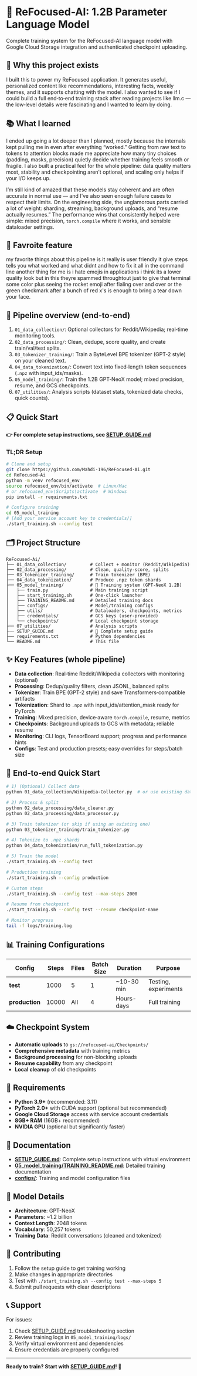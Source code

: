 # 🚀 ReFocused-AI: 1.2B Parameter Language Model

Complete training system for the ReFocused-AI language model with Google Cloud Storage integration and authenticated checkpoint uploading.

## 🌱 Why this project exists

I built this to power my ReFocused application. It generates useful, personalized content like recommendations, interesting facts, weekly themes, and it supports chatting with the model. I also wanted to see if I could build a full end‑to‑end training stack after reading projects like llm.c — the low‑level details were fascinating and I wanted to learn by doing.

## 📚 What I learned

I ended up going a lot deeper than I planned, mostly because the internals kept pulling me in even after everything “worked.” Getting from raw text to tokens to attention blocks made me appreciate how many tiny choices (padding, masks, precision) quietly decide whether training feels smooth or fragile. I also built a practical feel for the whole pipeline: data quality matters most, stability and checkpointing aren’t optional, and scaling only helps if your I/O keeps up.

I’m still kind of amazed that these models stay coherent and are often accurate in normal use — and I’ve also seen enough failure cases to respect their limits. On the engineering side, the unglamorous parts carried a lot of weight: sharding, streaming, background uploads, and “resume actually resumes.” The performance wins that consistently helped were simple: mixed precision, `torch.compile` where it works, and sensible dataloader settings.

## 💛 Favroite feature

my favorite things about this pipeline is it really is user friendly it give steps tells you what worked and what didnt and how to fix it all in the command line another thing for me is i hate emojis in applications i think its a lower quality look but in this theyre spammed throughtout just to give that terminal some color plus seeing the rocket emoji after fialing over and over or the green checkmark after a bunch of red x's is enough to bring a tear down your face.

## 🧱 Pipeline overview (end‑to‑end)

1. `01_data_collection/`: Optional collectors for Reddit/Wikipedia; real‑time monitoring tools.
2. `02_data_processing/`: Clean, dedupe, score quality, and create train/val/test splits.
3. `03_tokenizer_training/`: Train a ByteLevel BPE tokenizer (GPT‑2 style) on your cleaned text.
4. `04_data_tokenization/`: Convert text into fixed‑length token sequences (`.npz` with input_ids/masks).
5. `05_model_training/`: Train the 1.2B GPT‑NeoX model; mixed precision, resume, and GCS checkpoints.
6. `07_utilities/`: Analysis scripts (dataset stats, tokenized data checks, quick counts).

## 📋 Quick Start

**👉 For complete setup instructions, see [SETUP_GUIDE.md](SETUP_GUIDE.md)**

### TL;DR Setup
```bash
# Clone and setup
git clone https://github.com/Mahdi-196/ReFocused-Ai.git
cd ReFocused-Ai
python -m venv refocused_env
source refocused_env/bin/activate  # Linux/Mac
# or refocused_env\Scripts\activate  # Windows
pip install -r requirements.txt

# Configure training
cd 05_model_training
# [Add your service account key to credentials/]
./start_training.sh --config test
```

## 🗂️ Project Structure

```
ReFocused-Ai/
├── 01_data_collection/         # Collect + monitor (Reddit/Wikipedia)
├── 02_data_processing/         # Clean, quality‑score, splits
├── 03_tokenizer_training/      # Train tokenizer (BPE)
├── 04_data_tokenization/       # Produce .npz token shards
├── 05_model_training/          # 🎯 Training system (GPT‑NeoX 1.2B)
│   ├── train.py                # Main training script
│   ├── start_training.sh       # One‑click launcher
│   ├── TRAINING_README.md      # Detailed training docs
│   ├── configs/                # Model/training configs
│   ├── utils/                  # Dataloaders, checkpoints, metrics
│   ├── credentials/            # GCS keys (user‑provided)
│   └── checkpoints/            # Local checkpoint storage
├── 07_utilities/               # Analysis scripts
├── SETUP_GUIDE.md              # 📖 Complete setup guide
├── requirements.txt            # Python dependencies
└── README.md                   # This file
```

## ✨ Key Features (whole pipeline)

- **Data collection**: Real‑time Reddit/Wikipedia collectors with monitoring (optional)
- **Processing**: Dedup/quality filters, clean JSONL, balanced splits
- **Tokenizer**: Train BPE (GPT‑2 style) and save Transformers‑compatible artifacts
- **Tokenization**: Shard to `.npz` with input_ids/attention_mask ready for PyTorch
- **Training**: Mixed precision, device‑aware `torch.compile`, resume, metrics
- **Checkpoints**: Background uploads to GCS with metadata; reliable resume
- **Monitoring**: CLI logs, TensorBoard support; progress and performance hints
- **Configs**: Test and production presets; easy overrides for steps/batch size

## 🚀 End‑to‑end Quick Start

```bash
# 1) (Optional) Collect data
python 01_data_collection/Wikipedia-Collector.py  # or use existing data

# 2) Process & split
python 02_data_processing/data_cleaner.py
python 02_data_processing/data_processor.py

# 3) Train tokenizer (or skip if using an existing one)
python 03_tokenizer_training/train_tokenizer.py

# 4) Tokenize to .npz shards
python 04_data_tokenization/run_full_tokenization.py

# 5) Train the model
./start_training.sh --config test

# Production training
./start_training.sh --config production

# Custom steps
./start_training.sh --config test --max-steps 2000

# Resume from checkpoint
./start_training.sh --config test --resume checkpoint-name

# Monitor progress
tail -f logs/training.log
```

## 📊 Training Configurations

| Config | Steps | Files | Batch Size | Duration | Purpose |
|--------|-------|-------|------------|----------|---------|
| **test** | 1000 | 5 | 1 | ~10-30 min | Testing, experiments |
| **production** | 10000 | All | 4 | Hours-days | Full training |

## ☁️ Checkpoint System

- **Automatic uploads** to `gs://refocused-ai/Checkpoints/`
- **Comprehensive metadata** with training metrics
- **Background processing** for non-blocking uploads
- **Resume capability** from any checkpoint
- **Local cleanup** of old checkpoints

## 🔧 Requirements

- **Python 3.9+** (recommended: 3.11)
- **PyTorch 2.0+** with CUDA support (optional but recommended)
- **Google Cloud Storage** access with service account credentials
- **8GB+ RAM** (16GB+ recommended)
- **NVIDIA GPU** (optional but significantly faster)

## 📖 Documentation

- **[SETUP_GUIDE.md](SETUP_GUIDE.md)**: Complete setup instructions with virtual environment
- **[05_model_training/TRAINING_README.md](05_model_training/TRAINING_README.md)**: Detailed training documentation
- **[configs/](05_model_training/configs/)**: Training and model configuration files

## 🎯 Model Details

- **Architecture**: GPT-NeoX
- **Parameters**: ~1.2 billion
- **Context Length**: 2048 tokens  
- **Vocabulary**: 50,257 tokens
- **Training Data**: Reddit conversations (cleaned and tokenized)

## 🤝 Contributing

1. Follow the setup guide to get training working
2. Make changes in appropriate directories
3. Test with `./start_training.sh --config test --max-steps 5`
4. Submit pull requests with clear descriptions

## 📞 Support

For issues:
1. Check [SETUP_GUIDE.md](SETUP_GUIDE.md) troubleshooting section
2. Review training logs in `05_model_training/logs/`
3. Verify virtual environment and dependencies
4. Ensure credentials are properly configured

---

**Ready to train? Start with [SETUP_GUIDE.md](SETUP_GUIDE.md)! 🚀** 